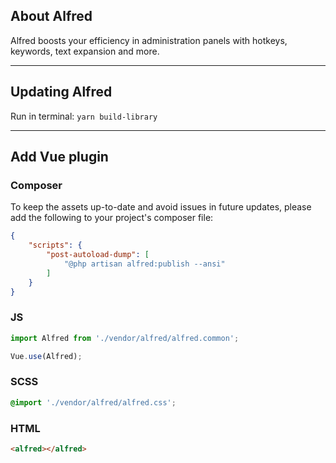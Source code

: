 ## About Alfred

Alfred boosts your efficiency in administration panels with hotkeys, keywords, text expansion and more.

---

## Updating Alfred

Run in terminal: `yarn build-library`

---

## Add Vue plugin

### Composer

To keep the assets up-to-date and avoid issues in future updates, please add the following to your project's composer file:
```json
{
    "scripts": {
        "post-autoload-dump": [
            "@php artisan alfred:publish --ansi"
        ]
    }
}
```

### JS

```js
import Alfred from './vendor/alfred/alfred.common';

Vue.use(Alfred);
```

### SCSS

```scss
@import './vendor/alfred/alfred.css';
```

### HTML

```html
<alfred></alfred>
```
